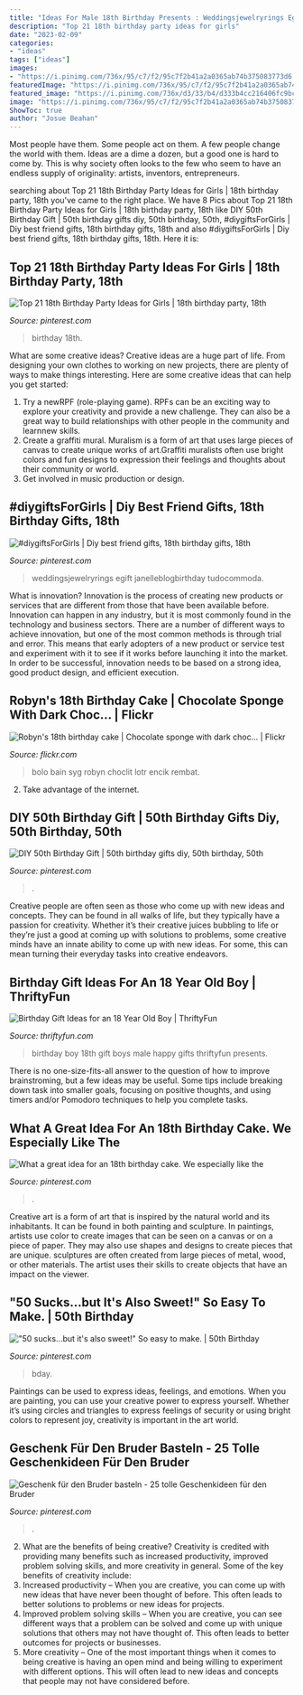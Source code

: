 ```yaml
---
title: "Ideas For Male 18th Birthday Presents : Weddingsjewelryrings Egift Janelleblogbirthday Tudocommoda"
description: "Top 21 18th birthday party ideas for girls"
date: "2023-02-09"
categories:
- "ideas"
tags: ["ideas"]
images:
- "https://i.pinimg.com/736x/95/c7/f2/95c7f2b41a2a0365ab74b375083773d6.jpg"
featuredImage: "https://i.pinimg.com/736x/95/c7/f2/95c7f2b41a2a0365ab74b375083773d6.jpg"
featured_image: "https://i.pinimg.com/736x/d3/33/b4/d333b4cc216406fc9bcc5e18def561ab.jpg"
image: "https://i.pinimg.com/736x/95/c7/f2/95c7f2b41a2a0365ab74b375083773d6.jpg"
ShowToc: true
author: "Josue Beahan"
---
```



Most people have them. Some people act on them. A few people change the world with them. Ideas are a dime a dozen, but a good one is hard to come by. This is why society often looks to the few who seem to have an endless supply of originality: artists, inventors, entrepreneurs.

	

		
searching about Top 21 18th Birthday Party Ideas for Girls | 18th birthday party, 18th you've came to the right place. We have 8 Pics about Top 21 18th Birthday Party Ideas for Girls | 18th birthday party, 18th like DIY 50th Birthday Gift | 50th birthday gifts diy, 50th birthday, 50th, #diygiftsForGirls | Diy best friend gifts, 18th birthday gifts, 18th and also #diygiftsForGirls | Diy best friend gifts, 18th birthday gifts, 18th. Here it is:
		
    
## Top 21 18th Birthday Party Ideas For Girls | 18th Birthday Party, 18th

<img loading=lazy src="https://i.pinimg.com/736x/95/c7/f2/95c7f2b41a2a0365ab74b375083773d6.jpg" onerror="this.onerror=null;this.src='https://tse4.mm.bing.net/th?id=OIP.anz249Zvtgf2A7dKBEUgewHaO0&amp;pid=15.1';" alt="Top 21 18th Birthday Party Ideas for Girls | 18th birthday party, 18th">

_Source: pinterest.com_

>birthday 18th. 

	

What are some creative ideas?
Creative ideas are a huge part of life. From designing your own clothes to working on new projects, there are plenty of ways to make things interesting. Here are some creative ideas that can help you get started: 
1. Try a newRPF (role-playing game). RPFs can be an exciting way to explore your creativity and provide a new challenge. They can also be a great way to build relationships with other people in the community and learnnew skills. 
2. Create a graffiti mural. Muralism is a form of art that uses large pieces of canvas to create unique works of art.Graffiti muralists often use bright colors and fun designs to expression their feelings and thoughts about their community or world. 
3. Get involved in music production or design.

    
## #diygiftsForGirls | Diy Best Friend Gifts, 18th Birthday Gifts, 18th

<img loading=lazy src="https://i.pinimg.com/736x/90/b7/ad/90b7ad3a7688eee25f79890f9f9a5acc.jpg" onerror="this.onerror=null;this.src='https://tse3.mm.bing.net/th?id=OIP.lVEV2whJ0NKBQAu7_tJXIgHaJ3&amp;pid=15.1';" alt="#diygiftsForGirls | Diy best friend gifts, 18th birthday gifts, 18th">

_Source: pinterest.com_

>weddingsjewelryrings egift janelleblogbirthday tudocommoda. 

	

What is innovation?
Innovation is the process of creating new products or services that are different from those that have been available before. Innovation can happen in any industry, but it is most commonly found in the technology and business sectors. There are a number of different ways to achieve innovation, but one of the most common methods is through trial and error. This means that early adopters of a new product or service test and experiment with it to see if it works before launching it into the market. In order to be successful, innovation needs to be based on a strong idea, good product design, and efficient execution.

    
## Robyn&#039;s 18th Birthday Cake | Chocolate Sponge With Dark Choc… | Flickr

<img loading=lazy src="https://c1.staticflickr.com/3/2555/3865523230_acaf9cd6be.jpg" onerror="this.onerror=null;this.src='https://tse3.mm.bing.net/th?id=OIP.kbxQIfPnMkOa7oFDnys92AAAAA&amp;pid=15.1';" alt="Robyn&#039;s 18th birthday cake | Chocolate sponge with dark choc… | Flickr">

_Source: flickr.com_

>bolo bain syg robyn choclit lotr encik rembat. 

	

2. Take advantage of the internet.

    
## DIY 50th Birthday Gift | 50th Birthday Gifts Diy, 50th Birthday, 50th

<img loading=lazy src="https://i.pinimg.com/736x/2f/b0/ed/2fb0ed79976ad2b94bb268f4823acd3d--th-birthday-gifts.jpg" onerror="this.onerror=null;this.src='https://tse3.mm.bing.net/th?id=OIP.GCrCnbKQRTD8AD_oAPuIawHaJ3&amp;pid=15.1';" alt="DIY 50th Birthday Gift | 50th birthday gifts diy, 50th birthday, 50th">

_Source: pinterest.com_

>. 

	

Creative people are often seen as those who come up with new ideas and concepts. They can be found in all walks of life, but they typically have a passion for creativity. Whether it’s their creative juices bubbling to life or they’re just a good at coming up with solutions to problems, some creative minds have an innate ability to come up with new ideas. For some, this can mean turning their everyday tasks into creative endeavors.

    
## Birthday Gift Ideas For An 18 Year Old Boy | ThriftyFun

<img loading=lazy src="http://img.thrfun.com/img/087/821/18th_birhtday_fancy1.jpg" onerror="this.onerror=null;this.src='https://tse3.mm.bing.net/th?id=OIP.rAB8z_MQjY-Vc5hUfnZ6CgHaGH&amp;pid=15.1';" alt="Birthday Gift Ideas for an 18 Year Old Boy | ThriftyFun">

_Source: thriftyfun.com_

>birthday boy 18th gift boys male happy gifts thriftyfun presents. 

	

There is no one-size-fits-all answer to the question of how to improve brainstroming, but a few ideas may be useful. Some tips include breaking down task into smaller goals, focusing on positive thoughts, and using timers and/or Pomodoro techniques to help you complete tasks.

    
## What A Great Idea For An 18th Birthday Cake. We Especially Like The

<img loading=lazy src="https://i.pinimg.com/736x/d5/d3/b6/d5d3b611e9ccb303880fe1260c29a687.jpg" onerror="this.onerror=null;this.src='https://tse3.mm.bing.net/th?id=OIP.TlTnQkE0mr5M1BV5jIZdfQHaHa&amp;pid=15.1';" alt="What a great idea for an 18th birthday cake. We especially like the">

_Source: pinterest.com_

>. 

	

Creative art is a form of art that is inspired by the natural world and its inhabitants. It can be found in both painting and sculpture. In paintings, artists use color to create images that can be seen on a canvas or on a piece of paper. They may also use shapes and designs to create pieces that are unique. sculptures are often created from large pieces of metal, wood, or other materials. The artist uses their skills to create objects that have an impact on the viewer.

    
## &quot;50 Sucks...but It&#039;s Also Sweet!&quot; So Easy To Make. | 50th Birthday

<img loading=lazy src="https://s-media-cache-ak0.pinimg.com/736x/5a/9c/82/5a9c827ab4eafd6afc724e576953e9d6.jpg" onerror="this.onerror=null;this.src='https://tse3.mm.bing.net/th?id=OIP.VYugaO3kWW0OnbdEYuYZMAHaJ3&amp;pid=15.1';" alt="&quot;50 sucks...but it&#039;s also sweet!&quot; So easy to make. | 50th Birthday">

_Source: pinterest.com_

>bday. 

	

Paintings can be used to express ideas, feelings, and emotions.
When you are painting, you can use your creative power to express yourself. Whether it’s using circles and triangles to express feelings of security or using bright colors to represent joy, creativity is important in the art world.

    
## Geschenk Für Den Bruder Basteln - 25 Tolle Geschenkideen Für Den Bruder

<img loading=lazy src="https://i.pinimg.com/736x/d3/33/b4/d333b4cc216406fc9bcc5e18def561ab.jpg" onerror="this.onerror=null;this.src='https://tse1.mm.bing.net/th?id=OIP.trM5ghBWT2FnLb8_zTMKigHaJ4&amp;pid=15.1';" alt="Geschenk für den Bruder basteln - 25 tolle Geschenkideen für den Bruder">

_Source: pinterest.com_

>. 

	

2. What are the benefits of being creative?
Creativity is credited with providing many benefits such as increased productivity, improved problem solving skills, and more creativity in general. Some of the key benefits of creativity include: 
1. Increased productivity – When you are creative, you can come up with new ideas that have never been thought of before. This often leads to better solutions to problems or new ideas for projects. 
2. Improved problem solving skills – When you are creative, you can see different ways that a problem can be solved and come up with unique solutions that others may not have thought of. This often leads to better outcomes for projects or businesses. 
3. More creativity – One of the most important things when it comes to being creative is having an open mind and being willing to experiment with different options. This will often lead to new ideas and concepts that people may not have considered before.

